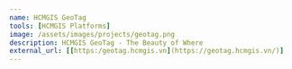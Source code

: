 ```yaml
---
name: HCMGIS GeoTag
tools: [HCMGIS Platforms]
image: /assets/images/projects/geotag.png
description: HCMGIS GeoTag - The Beauty of Where
external_url: [[https:/geotag.hcmgis.vn](https://geotag.hcmgis.vn/)]
---
```

